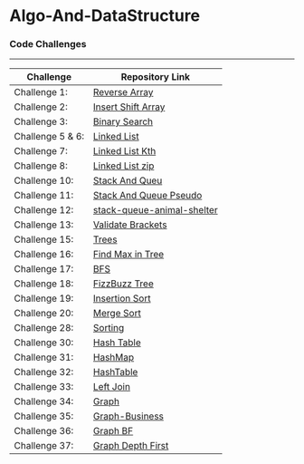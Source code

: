 # Algo-And-DataStructure
<h3>Code Challenges</h3>
<hr>



| Challenge                            | Repository Link                                                                                         |
|--------------------------------------|-------------------------------------------------------------------------------------------------        |
| Challenge 1:            | [Reverse Array ](https://github.com/bashar-27/Algo-And-DataStructure/tree/master/CodeChallenge/DSandAlgo)            |
| Challenge 2:            | [Insert Shift Array](https://github.com/bashar-27/Algo-And-DataStructure/blob/master/CodeChallenge/shiftArr.md)      |
| Challenge 3:            | [Binary Search ](https://github.com/bashar-27/Algo-And-DataStructure/blob/master/CodeChallenge/BinaryTree.md)        |
| Challenge 5 & 6:        | [Linked List  ](https://github.com/bashar-27/Algo-And-DataStructure/tree/master/CodeChallenge/InsertShift)           |
| Challenge 7:            | [Linked List Kth ](https://github.com/bashar-27/Algo-And-DataStructure/blob/master/CodeChallenge/linked-list-kth.md) |
| Challenge 8:            | [Linked List zip](CodeChallenge/Linked-List-zip.md)                                                                  |
| Challenge 10:           | [Stack And Queu](CodeChallenge/StackAndQueue.md)                                                                     |
| Challenge 11:           | [Stack And Queue Pseudo](CodeChallenge/Challange11.md)                                                               |
| Challenge 12:           | [stack-queue-animal-shelter](CodeChallenge/shelter.md)                                                               |
| Challenge 13:           | [Validate Brackets](CodeChallenge/challenge13.md)                                                                    |
| Challenge 15:           | [Trees](CodeChallenge/Tree.md)                                                                                       |
| Challenge 16:           | [Find Max in Tree](CodeChallenge/maxValueTree.md)                                                                    |
| Challenge 17:           | [BFS](CodeChallenge/BFS.md)                                                                                          |
| Challenge 18:           |[FizzBuzz Tree](CodeChallenge/fizzBuzzTree.md)                                                                        |
| Challenge 19:           |[Insertion Sort](CodeChallenge/insertionSort.md)                                                                      |
| Challenge 20:           |[Merge Sort](CodeChallenge/mergeSort.md)                                                                              |
| Challenge 28:           |[Sorting](CodeChallenge/Sort.md)                                                                                      |
| Challenge 30:           |[Hash Table](CodeChallenge/Hash.md)                                                                                   | 
| Challenge 31:           |[HashMap](https://github.com/bashar-27/Algo-And-DataStructure/blob/master/CodeChallenge/HashMap.md)                   |   
| Challenge 32:           |[HashTable](CodeChallenge/InterSection.md)                                                                            |
| Challenge 33:           |[Left Join](CodeChallenge/LJoin.md)                                                                                   | 
| Challenge 34:           |[Graph](CodeChallenge/Graph.md)                                                                                       |
| Challenge 35:           |[Graph-Business](CodeChallenge/GraphBusiness.md)                                                                      |
| Challenge 36:           |[Graph BF](CodeChallenge/BFSGraph.md)                                                                                 |
| Challenge 37:           |[Graph Depth First](CodeChallenge/DepthGraph.md)                                                                      |
